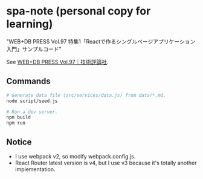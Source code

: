 # spa-note (personal copy for learning)

"WEB+DB PRESS Vol.97 特集1「Reactで作るシングルページアプリケーション入門」サンプルコード"

See [WEB+DB PRESS Vol.97｜技術評論社](http://gihyo.jp/magazine/wdpress/archive/2017/vol97).


## Commands

```sh
# Generate data file (src/services/data.js) from data/*.md.
node script/seed.js

# Run a dev server.
npm build
npm run
```


## Notice

- I use webpack v2, so modify webpack.config.js.
- React Router latest version is v4, but I use v3 because it's totally another implementation.

